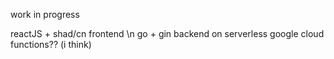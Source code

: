work in progress

reactJS + shad/cn frontend \n
go + gin backend on serverless google cloud functions?? (i think)


